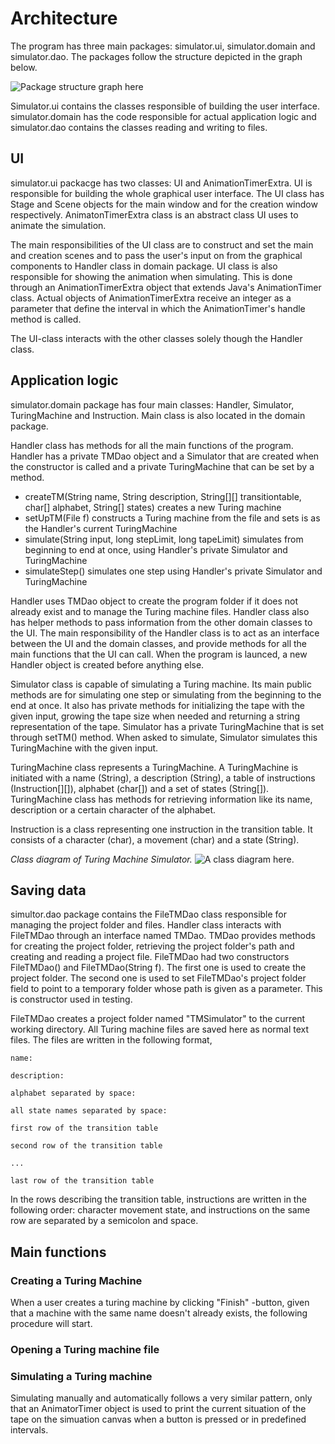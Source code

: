 # Architecture
The program has three main packages: simulator.ui, simulator.domain and simulator.dao. The packages follow the structure depicted in the graph below.

![Package structure graph here](https://github.com/pinjaw/ot-harjoitustyo/blob/master/Documentation/Graphs/packagestructurediagram.jpg)

Simulator.ui contains the classes responsible of building the user interface. simulator.domain has the code responsible for actual application logic and simulator.dao contains the classes reading and writing to files.
## UI
simulator.ui packacge has two classes: UI and AnimationTimerExtra. UI is responsible for building the whole graphical user interface. The UI class has Stage and Scene objects for the main window and for the creation window respectively. AnimatonTimerExtra class is an abstract class UI uses to animate the simulation.

The main responsibilities of the UI class are to construct and set the main and creation scenes and to pass the user's input on from the graphical components to Handler class in domain package. UI class is also responsible for showing the animation when simulating. This is done through an AnimationTimerExtra object that extends Java's AnimationTimer class. Actual objects of AnimationTimerExtra receive an integer as a parameter that define the interval in which the AnimationTimer's handle method is called.

The UI-class interacts with the other classes solely though the Handler class.
## Application logic
simulator.domain package has four main classes: Handler, Simulator, TuringMachine and Instruction. Main class is also located in the domain package.

Handler class has methods for all the main functions of the program. Handler has a private TMDao object and a Simulator that are created when the constructor is called and a private TuringMachine that can be set by a method.
* createTM(String name, String description, String[][] transitiontable, char[] alphabet, String[] states) creates a new Turing machine
* setUpTM(File f) constructs a Turing machine from the file and sets is as the Handler's current TuringMachine
* simulate(String input, long stepLimit, long tapeLimit) simulates from beginning to end at once, using Handler's private Simulator and TuringMachine
* simulateStep() simulates one step using Handler's private Simulator and TuringMachine

Handler uses TMDao object to create the program folder if it does not already exist and to manage the Turing machine files. Handler class also has helper methods to pass information from the other domain classes to the UI. The main responsibility of the Handler class is to act as an interface between the UI and the domain classes, and provide methods for all the main functions that the UI can call. When the program is launced, a new Handler object is created before anything else. 

Simulator class is capable of simulating a Turing machine. Its main public methods are for simulating one step or simulating from the beginning to the end at once. It also has private methods for initializing the tape with the given input, growing the tape size when needed and returning a string representation of the tape. Simulator has a private TuringMachine that is set through setTM() method. When asked to simulate, Simulator simulates this TuringMachine with the given input.

TuringMachine class represents a TuringMachine. A TuringMachine is initiated with a name (String), a description (String), a table of instructions (Instruction[][]), alphabet (char[]) and a set of states (String[]). TuringMachine class has methods for retrieving information like its name, description or a certain character of the alphabet.

Instruction is a class representing one instruction in the transition table. It consists of a character (char), a movement (char) and a state (String).

*Class diagram of Turing Machine Simulator.*
![A class diagram here.](https://github.com/pinjaw/ot-harjoitustyo/blob/master/Documentation/Graphs/classdiagram.jpg)

## Saving data
simultor.dao package contains the FileTMDao class responsible for managing the project folder and files. Handler class interacts with FileTMDao through an interface named TMDao. TMDao provides methods for creating the project folder, retrieving the project folder's path and creating and reading a project file. FileTMDao had two constructors FileTMDao() and FileTMDao(String f). The first one is used to create the project folder. The second one is used to set FileTMDao's project folder field to point to a temporary folder whose path is given as a parameter. This is constructor used in testing.

FileTMDao creates a project folder named "TMSimulator" to the current working directory. All Turing machine files are saved here as normal text files. The files are written in the following format,

```
name:

description:

alphabet separated by space:

all state names separated by space:

first row of the transition table

second row of the transition table

...

last row of the transition table
```

In the rows describing the transition table, instructions are written in the following order: character movement state, and instructions on the same row are separated by a semicolon and space.
## Main functions
### Creating a Turing Machine
When a user creates a turing machine by clicking "Finish" -button, given that a machine with the same name doesn't already exists, the following procedure will start.

### Opening a Turing machine file

### Simulating a Turing machine

Simulating manually and automatically follows a very similar pattern, only that an AnimatorTimer object is used to print the current situation of the tape on the simuation canvas when a button is pressed or in predefined intervals.
